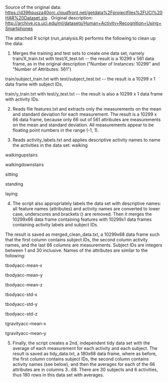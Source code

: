 Source of the original data: https://d396qusza40orc.cloudfront.net/getdata%2Fprojectfiles%2FUCI%20HAR%20Dataset.zip . Original description: http://archive.ics.uci.edu/ml/datasets/Human+Activity+Recognition+Using+Smartphones

The attached R script (run_analysis.R) performs the following to clean up the data:

1. Merges the training and test sets to create one data set, namely
train/X_train.txt with test/X_test.txt -- the result is a 10299 x 561 data frame, as in the original description ("Number of Instances: 10299" and "Number of Attributes: 561")

train/subject_train.txt with test/subject_test.txt -- the result is a 10299 x 1 data frame with subject IDs,

train/y_train.txt with test/y_test.txt -- the result is also a 10299 x 1 data frame with activity IDs.

2. Reads file features.txt and extracts only the measurements on the mean and standard deviation for each measurement.
The result is a 10299 x 66 data frame, because only 66 out of 561 attributes are measurements on the mean and standard deviation. All measurements appear to be floating point numbers in the range (-1, 1).

3. Reads activity_labels.txt and applies descriptive activity names to name the activities in the data set:
walking

walkingupstairs

walkingdownstairs

sitting

standing

laying

4. The script also appropriately labels the data set with descriptive names: all feature names (attributes) and activity names are converted to lower case, underscores and brackets () are removed.
Then it merges the 10299x66 data frame containing features with 10299x1 data frames containing activity labels and subject IDs.

The result is saved as merged_clean_data.txt, a 10299x68 data frame such that the first column contains subject IDs, the second column activity names, and the last 66 columns are measurements. Subject IDs are integers between 1 and 30 inclusive. Names of the attributes are similar to the following:

tbodyacc-mean-x

tbodyacc-mean-y

tbodyacc-mean-z

tbodyacc-std-x

tbodyacc-std-y

tbodyacc-std-z

tgravityacc-mean-x

tgravityacc-mean-y

5. Finally, the script creates a 2nd, independent tidy data set with the average of each measurement for each activity and each subject.
The result is saved as tidy_data.txt, a 180x68 data frame, where as before, the first column contains subject IDs, the second column contains activity names (see below), and then the averages for each of the 66 attributes are in columns 3...68. There are 30 subjects and 6 activities, thus 180 rows in this data set with averages.